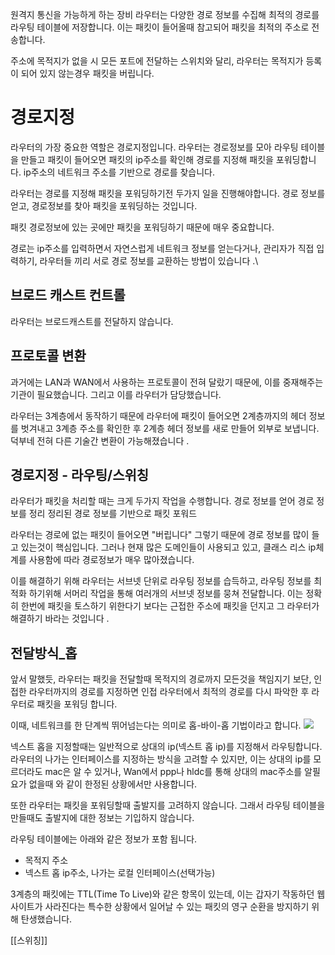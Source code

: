 원격지 통신을 가능하게 하는 장비
라우터는 다양한 경로 정보를 수집해 최적의 경로를 라우팅 테이블에 저장합니다. 
이는 패킷이 들어올때 참고되어 패킷을 최적의 주소로 전송합니다.

주소에 목적지가 없을 시 모든 포트에 전달하는 스위치와 달리, 라우터는 목적지가 등록이 되어 있지 않는경우 패킷을 버립니다.

# 경로지정
라우터의 가장 중요한 역할은 경로지정입니다. 라우터는 경로정보를 모아 라우팅 테이블을 만들고 패킷이 들어오면 패킷의 ip주소를 확인해 경로를 지정해 패킷을 포워딩합니다.
ip주소의 네트워크 주소를 기반으로 경로를 찾습니다.

라우터는 경로를 지정해 패킷을 포워딩하기전 두가지 일을 진행해야합니다.
경로 정보를 얻고, 경로정보를 찾아 패킷을 포워딩하는 것입니다.

패킷 경로정보에 있는 곳에만 패킷을 포워딩하기 때문에 매우 중요합니다.

경로는 ip주소를 입력하면서 자연스럽게 네트워크 정보를 얻는다거나, 관리자가 직접 입력하기, 라우터들 끼리 서로 경로 정보를 교환하는 방법이 있습니다 .\

## 브로드 캐스트 컨트롤

라우터는 브로드캐스트를 전달하지 않습니다.

## 프로토콜 변환

과거에는 LAN과 WAN에서 사용하는 프로토콜이 전혀 달랐기 때문에, 이를 중재해주는 기관이 필요했습니다.
그리고 이를 라우터가 담당했습니다.

라우터는 3계층에서 동작하기 때문에 라우터에 패킷이 들어오면 2계층까지의 헤더 정보를 벗겨내고 3계층 주소를 확인한 후 2계층 헤더 정보를 새로 만들어 외부로 보냅니다.
덕부네 전혀 다른 기술간 변환이 가능해졌습니다 .

## 경로지정 - 라우팅/스위칭

라우터가 패킷을 처리할 때는 크게 두가지 작업을 수행합니다.
	경로 정보를 얻어 경로 정보를 정리
	정리된 경로 정보를 기반으로 패킷 포워드

라우터는 경로에 없는 패킷이 들어오면 "버립니다" 그렇기 때문에 경로 정보를 많이 들고 있는것이 핵심입니다.
그러나 현재 많은 도메인들이 사용되고 있고, 클래스 리스 ip체계를 사용함에 따라 경로정보가 매우 많아졌습니다.

이를 해결하기 위해 라우터는 서브넷 단위로 라우팅 정보를 습득하고, 라우팅 정보를 최적화 하기위해 서머리 작업을 통해 여러개의 서브넷 정보를 뭉쳐 전달합니다.
이는 정확히 한번에 패킷을 토스하기 위한다기 보다는 근접한 주소에 패킷을 던지고 그 라우터가 해결하기 바라는 것입니다 .

## 전달방식_홉

앞서 말했듯, 라우터는 패킷을 전달할때 목적지의 경로까지 모든것을 책임지기 보단, 인접한 라우터까지의 경로를 지정하면 인접 라우터에서 최적의 경로를 다시 파악한 후 라우터로 패킷을 포워딩 합니다.

이때, 네트워크를 한 단계씩 뛰어넘는다는 의미로 홉-바이-홉 기법이라고 합니다.
![](https://i.imgur.com/fosyB6P.png)



넥스트 홉을 지정할때는 일반적으로 상대의 ip(넥스트 홉 ip)를 지정해서 라우팅합니다.
라우터의 나가는 인터페이스를 지정하는 방식을 고려할 수 있지만, 이는 상대의 ip를 모르더라도 mac은 알 수 있거나, Wan에서 ppp나 hldc를 통해 상대의 mac주소를 알필요가 없을때 와 같이 한정된 상황에서만 사용합니다.

또한 라우터는 패킷을 포워딩할때 출발지를 고려하지 않습니다. 그래서 라우팅 테이블을 만들때도 출발지에 대한 정보는 기입하지 않습니다.

라우팅 테이블에는 아래와 같은 정보가 포함 됩니다.

- 목적지 주소
- 넥스트 홉 ip주소, 나가는 로컬 인터페이스(선택가능) 

3계층의 패킷에는 TTL(Time To Live)와 같은 항목이 있는데, 이는 갑자기 작동하던 웹사이트가 사라진다는 특수한 상황에서 일어날 수 있는 패킷의 영구 순환을 방지하기 위해 탄생했습니다.


[[스위칭]]




